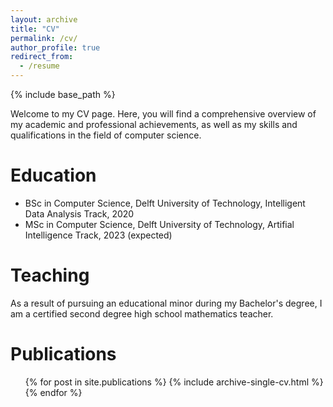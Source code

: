 ```yaml
---
layout: archive
title: "CV"
permalink: /cv/
author_profile: true
redirect_from:
  - /resume
---
```


{% include base_path %}

Welcome to my CV page. Here, you will find a comprehensive overview of my academic and professional achievements, as well as my skills and qualifications in the field of computer science.

Education
======
* BSc in Computer Science, Delft University of Technology, Intelligent Data Analysis Track, 2020
* MSc in Computer Science, Delft University of Technology, Artifial Intelligence Track, 2023 (expected)

Teaching
======
As a result of pursuing an educational minor during my Bachelor's degree, I am a certified second degree high school mathematics teacher.

Publications
======
  <ul>{% for post in site.publications %}
    {% include archive-single-cv.html %}
  {% endfor %}</ul>
  
